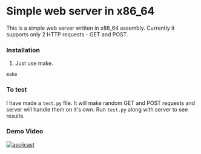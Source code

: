 # Simple web server in x86\_64 

This is a simple web server written in x86\_64 assembly. Currently it supports only 2 HTTP requests - GET and POST.  

###  Installation 
1. Just use make. 

```
make
``` 

### To test 

I have made a `test.py` file. It will make random GET and POST requests and server will handle them on it's own. Run `test.py` along with server to see results.

### Demo Video

[![asciicast](https://asciinema.org/a/548826.svg)](https://asciinema.org/a/548826)
